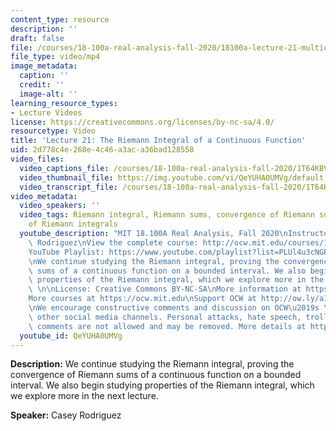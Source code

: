```yaml
---
content_type: resource
description: ''
draft: false
file: /courses/18-100a-real-analysis-fall-2020/18100a-lecture-21-multicam_360p_16_9.mp4
file_type: video/mp4
image_metadata:
  caption: ''
  credit: ''
  image-alt: ''
learning_resource_types:
- Lecture Videos
license: https://creativecommons.org/licenses/by-nc-sa/4.0/
resourcetype: Video
title: 'Lecture 21: The Riemann Integral of a Continuous Function'
uid: 2d778c4e-268e-4c46-a3ac-a36bad128558
video_files:
  video_captions_file: /courses/18-100a-real-analysis-fall-2020/1T64KBVHQWygm5QR94v-05Vp5_t4_T87u_transcript.webvtt
  video_thumbnail_file: https://img.youtube.com/vi/QeYUHA0UMVg/default.jpg
  video_transcript_file: /courses/18-100a-real-analysis-fall-2020/1T64KBVHQWygm5QR94v-05Vp5_t4_T87u_transcript.pdf
video_metadata:
  video_speakers: ''
  video_tags: Riemann integral, Riemann sums, convergence of Riemann sums, properties
    of Riemann integrals
  youtube_description: "MIT 18.100A Real Analysis, Fall 2020\nInstructor: Dr. Casey\
    \ Rodriguez\nView the complete course: http://ocw.mit.edu/courses/18-100a-real-analysis-fall-2020/\n\
    YouTube Playlist: https://www.youtube.com/playlist?list=PLUl4u3cNGP61O7HkcF7UImpM0cR_L2gSw\n\
    \nWe continue studying the Riemann integral, proving the convergence of Riemann\
    \ sums of a continuous function on a bounded interval. We also begin studying\
    \ properties of the Riemann integral, which we explore more in the next lecture.\
    \ \n\nLicense: Creative Commons BY-NC-SA\nMore information at https://ocw.mit.edu/terms\n\
    More courses at https://ocw.mit.edu\nSupport OCW at http://ow.ly/a1If50zVRlQ\n\
    \nWe encourage constructive comments and discussion on OCW\u2019s YouTube and\
    \ other social media channels. Personal attacks, hate speech, trolling, and inappropriate\
    \ comments are not allowed and may be removed. More details at https://ocw.mit.edu/comments."
  youtube_id: QeYUHA0UMVg
---
```

**Description:** We continue studying the Riemann integral, proving the convergence of Riemann sums of a continuous function on a bounded interval. We also begin studying properties of the Riemann integral, which we explore more in the next lecture.

**Speaker:** Casey Rodriguez